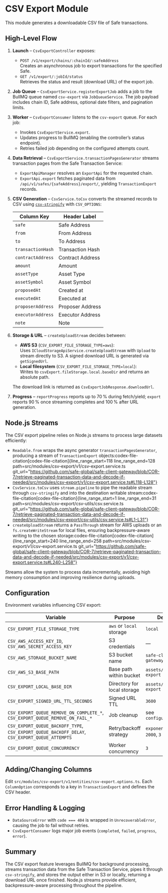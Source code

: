 # CSV Export Module

This module generates a downloadable CSV file of Safe transactions.

## High-Level Flow

1. **Launch** – `CsvExportController` exposes:

   - `POST /v1/export/chains/:chainId/:safeAddress`  
     Creates an asynchronous job to export transactions for the specified Safe.
   - `GET /v1/export/:jobId/status`  
     Retrieves the status and result (download URL) of the export job.

2. **Job Queue** – `CsvExportService.registerExportJob` adds a job to the BullMQ
   queue named `csv-export` via `JobQueueService`. The job payload includes chain ID,
   Safe address, optional date filters, and pagination limits.

3. **Worker** – `CsvExportConsumer` listens to the `csv-export` queue.
   For each job:

   - Invokes `CsvExportService.export`.
   - Updates progress to BullMQ (enabling the controller’s status endpoint).
   - Retries failed job depending on the configured attempts count.

4. **Data Retrieval** – `CsvExportService.transactionPagesGenerator` streams
   transaction pages from the Safe Transaction Service:

   - `ExportApiManager` resolves an `ExportApi` for the requested chain.
   - `ExportApi.export` fetches paginated data from
     `/api/v1/safes/{safeAddress}/export/`, yielding `TransactionExport` records.

5. **CSV Generation** – `CsvService.toCsv` converts the streamed records to CSV
   using [`csv-stringify`](https://csv.js.org/stringify/) with `CSV_OPTIONS`:

   | Column Key        | Header Label     |
   | ----------------- | ---------------- |
   | `safe`            | Safe Address     |
   | `from`            | From Address     |
   | `to`              | To Address       |
   | `transactionHash` | Transaction Hash |
   | `contractAddress` | Contract Address |
   | `amount`          | Amount           |
   | `assetType`       | Asset Type       |
   | `assetSymbol`     | Asset Symbol     |
   | `proposedAt`      | Created at       |
   | `executedAt`      | Executed at      |
   | `proposerAddress` | Proposer Address |
   | `executorAddress` | Executor Address |
   | `note`            | Note             |

6. **Storage & URL** – `createUploadStream` decides between:

   - **AWS S3** (`CSV_EXPORT_FILE_STORAGE_TYPE=aws`):  
     Uses `ICloudStorageApiService.createUploadStream` with `Upload` to stream
     directly to S3. A signed download URL is generated via
     `getSignedUrl`.
   - **Local filesystem** (`CSV_EXPORT_FILE_STORAGE_TYPE=local`):  
     Writes to `csvExport.fileStorage.local.baseDir` and returns an absolute
     path.

   The download link is returned as `CsvExportJobResponse.downloadUrl`.

7. **Progress** – `reportProgress` reports up to 70 % during fetch/yield;
   `export` reports 90 % once streaming completes and 100 % after URL generation.

## Node.js Streams

The CSV export pipeline relies on Node.js streams to process large datasets efficiently:

- `Readable.from` wraps the async generator `transactionPagesGenerator`, producing a stream of `TransactionExport` objects​:codex-file-citation[codex-file-citation]{line_range_start=118 line_range_end=128 path=src/modules/csv-export/v1/csv-export.service.ts git_url="https://github.com/safe-global/safe-client-gateway/blob/COR-7/retrieve-paginated-transaction-data-and-decode-if-needed/src/modules/csv-export/v1/csv-export.service.ts#L118-L128"}​
- `CsvService.toCsv` uses `stream.pipeline` to pipe the readable stream through `csv-stringify` and into the destination writable stream​:codex-file-citation[codex-file-citation]{line_range_start=1 line_range_end=31 path=src/modules/csv-export/csv-utils/csv.service.ts git_url="https://github.com/safe-global/safe-client-gateway/blob/COR-7/retrieve-paginated-transaction-data-and-decode-if-needed/src/modules/csv-export/csv-utils/csv.service.ts#L1-L31"}​
- `createUploadStream` returns a `PassThrough` stream for AWS uploads or an `fs.createWriteStream` for local files, ensuring backpressure-aware writing to the chosen storage​:codex-file-citation[codex-file-citation]{line_range_start=240 line_range_end=258 path=src/modules/csv-export/v1/csv-export.service.ts git_url="https://github.com/safe-global/safe-client-gateway/blob/COR-7/retrieve-paginated-transaction-data-and-decode-if-needed/src/modules/csv-export/v1/csv-export.service.ts#L240-L258"}​

Streams allow the system to process data incrementally, avoiding high memory consumption and improving resilience during uploads.

## Configuration

Environment variables influencing CSV export:

| Variable                                                                                       | Purpose                     | Default                    |
| ---------------------------------------------------------------------------------------------- | --------------------------- | -------------------------- |
| `CSV_EXPORT_FILE_STORAGE_TYPE`                                                                 | `aws` or `local` storage    | `local`                    |
| `CSV_AWS_ACCESS_KEY_ID`, `CSV_AWS_SECRET_ACCESS_KEY`                                           | S3 credentials              | —                          |
| `CSV_AWS_STORAGE_BUCKET_NAME`                                                                  | S3 bucket name              | `safe-client-gateway`      |
| `CSV_AWS_S3_BASE_PATH`                                                                         | Base path within bucket     | `assets/csv-export`        |
| `CSV_EXPORT_LOCAL_BASE_DIR`                                                                    | Directory for local storage | `assets/csv-export`        |
| `CSV_EXPORT_SIGNED_URL_TTL_SECONDS`                                                            | Signed URL TTL              | `3600`                     |
| `CSV_EXPORT_QUEUE_REMOVE_ON_COMPLETE_*`, `CSV_EXPORT_QUEUE_REMOVE_ON_FAIL_*`                   | Job cleanup                 | see `configuration.ts`     |
| `CSV_EXPORT_QUEUE_BACKOFF_TYPE`, `CSV_EXPORT_QUEUE_BACKOFF_DELAY`, `CSV_EXPORT_QUEUE_ATTEMPTS` | Retry/backoff strategy      | `exponential`, `2000`, `3` |
| `CSV_EXPORT_QUEUE_CONCURRENCY`                                                                 | Worker concurrency          | `3`                        |

## Adding/Changing Columns

Edit `src/modules/csv-export/v1/entities/csv-export.options.ts`. Each `ColumnOption`
corresponds to a key in `TransactionExport` and defines the CSV header.

## Error Handling & Logging

- `DataSourceError` with `code === 404` is wrapped in `UnrecoverableError`, causing the job to fail without retries.
- `CsvExportConsumer` logs major job events (`completed`, `failed`, `progress`, `error`).

## Summary

The CSV export feature leverages BullMQ for background processing, streams
transaction data from the Safe Transaction Service, pipes it through
`csv-stringify`, and stores the output either in S3 or locally, returning a
download URL once finished. Node.js streams provide efficient, backpressure-aware
processing throughout the pipeline.
